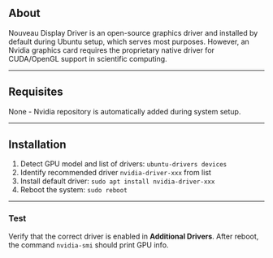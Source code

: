 ## About
Nouveau Display Driver is an open-source graphics driver and installed by default during Ubuntu setup, which serves most purposes. However, an Nvidia graphics card requires the proprietary native driver for CUDA/OpenGL support in scientific computing.
___
## Requisites 
None - Nvidia repository is automatically added during system setup.
___
## Installation 
 1. Detect GPU model and list of drivers: `ubuntu-drivers devices` 
 2. Identify recommended driver `nvidia-driver-xxx` from list
 3. Install default driver: `sudo apt install nvidia-driver-xxx` 
 4. Reboot the system: `sudo reboot` 
___
### Test 
Verify that the correct driver is enabled in **Additional Drivers**. After reboot, the command `nvidia-smi` should print GPU info. 
